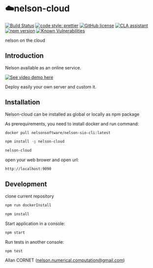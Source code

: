
# ☁️nelson-cloud
[![Build Status](https://travis-ci.org/Nelson-numerical-software/nelson-cloud.svg?branch=master)](https://travis-ci.org/Nelson-numerical-software/nelson-cloud)
[![code style: prettier](https://img.shields.io/badge/code_style-prettier-ff69b4.svg?style=flat-square)](https://github.com/prettier/prettier)
[![GitHub license](https://img.shields.io/badge/license-GPL2-blue.svg)](https://github.com/Nelson-numerical-software/nelson-cloud/blob/master/COPYING.md)
[![CLA assistant](https://cla-assistant.io/readme/badge/Nelson-numerical-software/nelson-cloud)](https://cla-assistant.io/Nelson-numerical-software/nelson-cloud)
[![npm version](https://badge.fury.io/js/nelson-cloud.svg)](https://badge.fury.io/js/nelson-cloud)
[![Known Vulnerabilities](https://snyk.io/test/github/Nelson-numerical-software/nelson-cloud/badge.svg?targetFile=package.json)](https://snyk.io/test/github/Nelson-numerical-software/nelson-cloud?targetFile=package.json)

nelson on the cloud

## Introduction

 Nelson available as an online service.

[![See video demo here](http://img.youtube.com/vi/0FTcWsZx_04/0.jpg)](https://www.youtube.com/watch?v=0FTcWsZx_04)

 Deploy easily your own server and custom it. 

## Installation

Nelson-cloud can be installed as global or locally as npm package

As prerequirements, you need to install docker and run command:

```bash
docker pull nelsonsoftware/nelson-sio-cli:latest
```

```bash
npm install -g nelson-cloud
```

```bash
nelson-cloud
```

open your web brower and open url:

```bash
http://localhost:9090
```

## Development

clone current repository

```bash
npm run dockerInstall
```

```bash
npm install
```

Start application in a console:

```bash
npm start
```

Run tests in another console:

```bash
npm test
```

Allan CORNET (nelson.numerical.computation@gmail.com)
